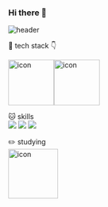 ### Hi there 👋

<!--
**mayo516/mayo516** is a ✨ _special_ ✨ repository because its `README.md` (this file) appears on your GitHub profile.

Here are some ideas to get you started:

- 🔭 I’m currently working on ...
- 🌱 I’m currently learning ...
- 👯 I’m looking to collaborate on ...
- 🤔 I’m looking for help with ...
- 💬 Ask me about ...
- 📫 How to reach me: ...
- 😄 Pronouns: ...
- ⚡ Fun fact: ...
-->

![header](https://capsule-render.vercel.app/api?type=waving&text=%20Hello!&fontColor=ffffff%20&height=300&fontSize=100&color=auto)

🤖 tech stack 👇

<div style="display: flex; align-items: flex-start;"><img src="https://techstack-generator.vercel.app/js-icon.svg" alt="icon" width="92" height="92" /><img src="https://techstack-generator.vercel.app/github-icon.svg" alt="icon" width="92" height="92" /></div>


:cat: skills <br>
<img src="https://img.shields.io/badge/HTML5-E34F26?style=flat-square&logo=HTML5&logoColor=E34F26"/> 
<img src="https://img.shields.io/badge/CSS3-1572B6?style=flat-square&logo=CSS3&logoColor=1572B6"/>
<img src="https://img.shields.io/badge/JavaScript-F7DF1E?style=flat-square&logo=JavaScript&logoColor=F7DF1E"/>

:pencil2: studying <br>
<img src="https://techstack-generator.vercel.app/react-icon.svg" alt="icon" width="100" height="100" />
